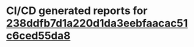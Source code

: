 # CI/CD generated reports for [238ddfb7d1a220d1da3eebfaacac51c6ced55da8](https://github.com/hydephp/develop/commit/238ddfb7d1a220d1da3eebfaacac51c6ced55da8)
